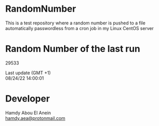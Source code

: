 # RandomNumber    
This is a test repository where a random number is pushed to a file automatically passwordless from a cron job in my Linux CentOS server    
# Random Number of the last run   
29533
      
Last update (GMT +1)    
08/24/22 14:00:01
# Developer    
Hamdy Abou El Anein   
hamdy.aea@protonmail.com
